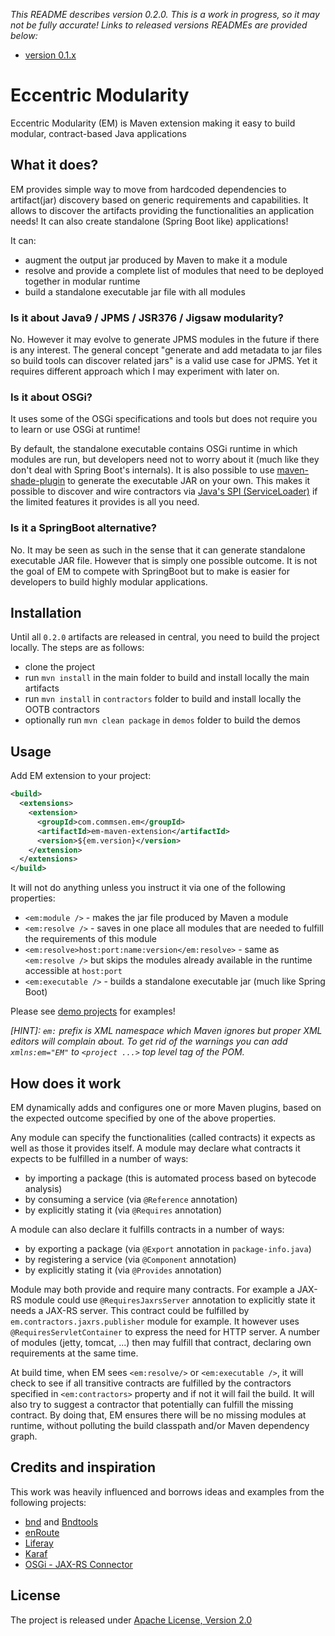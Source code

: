 
_This README describes version 0.2.0. This is a work in progress, so it may not be fully accurate! Links to released versions READMEs are provided below:_

 - [version 0.1.x](https://github.com/commsen/EM/blob/0.1.x/README.md)

# Eccentric Modularity

Eccentric Modularity (EM) is Maven extension making it easy to build modular, contract-based Java applications


## What it does?

EM provides simple way to move from hardcoded dependencies to artifact(jar) discovery based on generic requirements and capabilities. It allows to discover the artifacts providing the functionalities an application needs! It can also create standalone (Spring Boot like) applications!

It can:
 - augment the output jar produced by Maven to make it a module
 - resolve and provide a complete list of modules that need to be deployed together in modular runtime
 - build a standalone executable jar file with all modules


### Is it about Java9 / JPMS / JSR376 / Jigsaw modularity?

No. However it may evolve to generate JPMS modules in the future if there is any interest. The general concept "generate and add metadata to jar files so build tools can discover related jars" is a valid use case for JPMS. Yet it requires different approach which I may experiment with later on.

### Is it about OSGi?

It uses some of the OSGi specifications and tools but does not require you to learn or use OSGi at runtime!

By default, the standalone executable contains OSGi runtime in which modules are run, but developers need not to worry about it (much like they don't deal with Spring Boot's internals). It is also possible to use [maven-shade-plugin](https://maven.apache.org/plugins/maven-shade-plugin/) to generate the executable JAR on your own. This makes it possible to discover and wire contractors via [Java's SPI (ServiceLoader)](https://docs.oracle.com/javase/tutorial/ext/basics/spi.html#packaging-the-dictionary-service-in-a-jar-file) if the limited features it provides is all you need.

### Is it a SpringBoot alternative?

No. It may be seen as such in the sense that it can generate standalone executable JAR file. However that is simply one possible outcome. It is not the goal of EM to compete with SpringBoot but to make is easier for developers to build highly modular applications.  

## Installation

Until all `0.2.0` artifacts are released in central, you need to build the project locally. The steps are as follows:

 - clone the project
 - run `mvn install` in the main folder to build and install locally the main artifacts
 - run `mvn install` in `contractors` folder to build and install locally the OOTB contractors
 - optionally run `mvn clean package` in `demos` folder to build the demos

## Usage

Add EM extension to your project:
```xml
<build>
  <extensions>
    <extension>
      <groupId>com.commsen.em</groupId>
      <artifactId>em-maven-extension</artifactId>
      <version>${em.version}</version>
    </extension>
  </extensions>
</build>
```

It will not do anything unless you instruct it via one of the following properties:

 - `<em:module />` - makes the jar file produced by Maven a module
 - `<em:resolve />` - saves in one place all modules that are needed to fulfill the requirements of this module
 - `<em:resolve>host:port:name:version</em:resolve>` - same as `<em:resolve />` but skips the modules already available in the runtime accessible at `host:port`
 - `<em:executable />` - builds a standalone executable jar (much like Spring Boot)

Please see [demo projects](https://github.com/azzazzel/EM/tree/master/demos) for examples!

_[HINT]: `em:` prefix is XML namespace which Maven ignores but proper XML editors will complain about. To get rid of the warnings you can add `xmlns:em="EM"` to `<project ...>` top level tag of the POM._

## How does it work

EM dynamically adds and configures one or more Maven plugins, based on the expected outcome specified by one of the above properties.

Any module can specify the functionalities (called contracts) it expects as well as those it provides itself. A module may declare what contracts it expects to be fulfilled in a number of ways:

  - by importing a package (this is automated process based on bytecode analysis)
  - by consuming a service (via `@Reference` annotation)
  - by explicitly stating it (via `@Requires` annotation)   

A module can also declare it fulfills contracts in a number of ways:

 - by exporting a package (via `@Export` annotation in `package-info.java`)
 - by registering a service (via `@Component` annotation)
 - by explicitly stating it (via `@Provides` annotation)   

Module may both provide and require many contracts. For example a JAX-RS module could use `@RequiresJaxrsServer` annotation to explicitly state it needs a JAX-RS server. This contract could be fulfilled by `em.contractors.jaxrs.publisher` module for example. It however uses `@RequiresServletContainer` to express the need for HTTP server. A number of modules (jetty, tomcat, ...) then may fulfill that contract, declaring own requirements at the same time.   

At build time, when EM sees `<em:resolve/>` or `<em:executable />`, it will check to see if all transitive contracts are fulfilled by the contractors specified in `<em:contractors>` property and if not it will fail the build. It will also try to suggest a contractor that potentially can fulfill the missing contract. By doing that, EM ensures there will be no missing modules at runtime, without polluting the build classpath and/or Maven dependency graph.     

## Credits and inspiration

This work was heavily influenced and borrows ideas and examples from the following projects:
 - [bnd](http://bnd.bndtools.org/) and [Bndtools](http://bndtools.org/)
 - [enRoute](http://enroute.osgi.org/)
 - [Liferay](http://liferay.com)
 - [Karaf](https://karaf.apache.org/)
 - [OSGi - JAX-RS Connector](https://github.com/hstaudacher/osgi-jax-rs-connector)

## License

The project is released under [Apache License, Version 2.0](https://www.apache.org/licenses/LICENSE-2.0)
